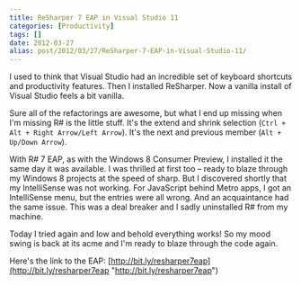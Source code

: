 ```yaml
---
title: ReSharper 7 EAP in Visual Studio 11
categories: [Productivity]
tags: []
date: 2012-03-27
alias: post/2012/03/27/ReSharper-7-EAP-in-Visual-Studio-11/
---
```


I used to think that Visual Studio had an incredible set of keyboard shortcuts and productivity features. Then I installed ReSharper. Now a vanilla install of Visual Studio feels a bit vanilla.


Sure all of the refactorings are awesome, but what I end up missing when I'm missing R# is the little stuff. It's the extend and shrink selection (`Ctrl + Alt + Right Arrow/Left Arrow`). It's the next and previous member (`Alt + Up/Down Arrow`).

With R# 7 EAP, as with the Windows 8 Consumer Preview, I installed it the same day it was available. I was thrilled at first too – ready to blaze through my Windows 8 projects at the speed of sharp. But I discovered shortly that my IntelliSense was not working. For JavaScript behind Metro apps, I got an IntelliSense menu, but the entries were all wrong. And an acquaintance had the same issue. This was a deal breaker and I sadly uninstalled R# from my machine.

Today I tried again and low and behold everything works! So my mood swing is back at its acme and I'm ready to blaze through the code again.

Here's the link to the EAP: [http://bit.ly/resharper7eap](http://bit.ly/resharper7eap "http://bit.ly/resharper7eap")